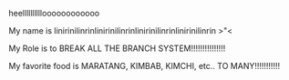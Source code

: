 heelllllllllloooooooooooo

My name is
linirinilinrinlinirinilinrinlinirinilinrinlinirinilinrin >"<

My Role is
to BREAK ALL THE BRANCH SYSTEM!!!!!!!!!!!!!!!

My favorite food is
MARATANG, KIMBAB, KIMCHI, etc.. TO MANY!!!!!!!!!!!
